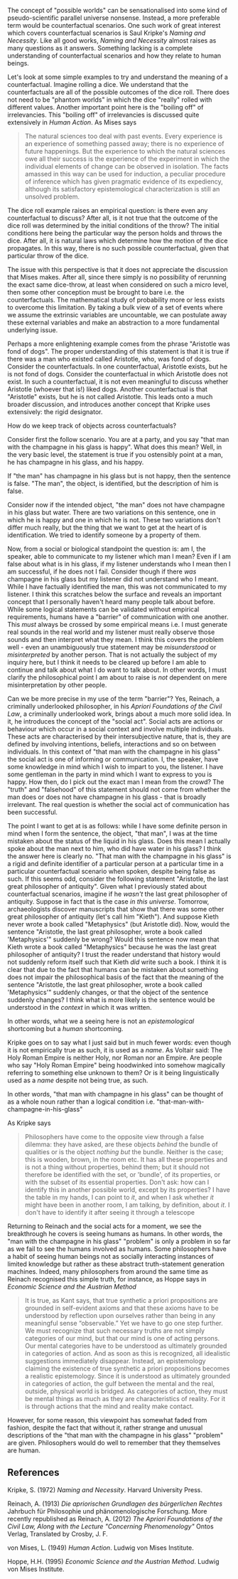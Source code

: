 The concept of "possible worlds" can be sensationalised into some kind of pseudo-scientific parallel universe nonsense. Instead, a more preferable term would be counterfactual scenarios. One such work of great interest which covers counterfactual scenarios is Saul Kripke's _Naming and Necessity_. Like all good works, _Naming and Necessity_ almost raises as many questions as it answers. Something lacking is a complete understanding of counterfactual scenarios and how they relate to human beings.

Let's look at some simple examples to try and understand the meaning of a counterfactual. Imagine rolling a dice. We understand that the counterfactuals are all of the possible outcomes of the dice roll. There does not need to be "phantom worlds" in which the dice "really" rolled with different values. Another important point here is the "boiling off" of irrelevancies. This "boiling off" of irrelevancies is discussed quite extensively in *Human Action*. As Mises says

>The natural sciences too deal with past events. Every experience is an experience of something passed away; there is no experience of future happenings. But the experience to which the natural sciences owe all their success is the experience of the experiment in which the individual elements of change can be observed in isolation. The facts amassed in this way can be used for induction, a peculiar procedure of inference which has given pragmatic evidence of its expediency, although its satisfactory epistemological characterization is still an unsolved problem.

The dice roll example raises an empirical question: is there even any counterfactual to discuss? After all, is it not true that the outcome of the dice roll was determined by the initial conditions of the throw? The initial conditions here being the particular way the person holds and throws the dice. After all, it is natural laws which determine how the motion of the dice propagates. In this way, there is no such possible counterfactual, given that particular throw of the dice.

The issue with this perspective is that it does not appreciate the discussion that Mises makes. After all, since there simply is no possibility of rerunning the exact same dice-throw, at least when considered on such a micro level, then some other conception must be brought to bare i.e. the counterfactuals. The mathematical study of probability more or less exists to overcome this limitation. By taking a bulk view of a set of events where we assume the extrinsic variables are uncountable, we can postulate away these external variables and make an abstraction to a more fundamental underlying issue.

Perhaps a more enlightening example comes from the phrase "Aristotle was fond of dogs". The proper understanding of this statement is that it is true if there was a man who existed called Aristotle, who, was fond of dogs. Consider the counterfactuals. In one counterfactual, Aristotle exists, but he is not fond of dogs. Consider the counterfactual in which Aristotle does not exist. In such a counterfactual, it is not even meaningful to discuss whether Aristotle (whoever that is!) liked dogs. Another counterfactual is that "Aristotle" exists, but he is not called Aristotle. This leads onto a much broader discussion, and introduces another concept that Kripke uses extensively: the rigid designator.

How do we keep track of objects across counterfactuals?

Consider first the follow scenario. You are at a party, and you say "that man with the champagne in his glass is happy". What does this mean? Well, in the very basic level, the statement is true if you ostensibly point at a man, he has champagne in his glass, and his happy.

If "the man" has champagne in his glass but is not happy, then the sentence is false. "The man", the object, is identified, but the description of him is false.

Consider now if the intended object, "the man" does not have champagne in his glass but water. There are two variations on this sentence, one in which he is happy and one in which he is not. These two variations don't differ much really, but the thing that we want to get at the heart of is identification. We tried to identify someone by a property of them. 

Now, from a social or biological standpoint the question is: am I, the speaker, able to communicate to my listener which man I mean? Even if I am false about what is in his glass, if my listener understands who I mean then I am successful, if he does not I fail. Consider though if there *was* champagne in his glass but my listener did not understand who I meant. While I have factually identified the man, this was not communicated to my listener. I think this scratches below the surface and reveals an important concept that I personally haven't heard many people talk about before. While some logical statements can be validated without empirical requirements, humans have a "barrier" of communication with one another. This *must* always be crossed by some empirical means i.e. I must generate real sounds in the real world and my listener must really observe those sounds and then interpret what they mean. I think this covers the problem well - even an unambiguously true statement may be *misunderstood* or *misinterpreted* by another person. That is not actually the subject of my inquiry here, but I think it needs to be cleared up before I am able to continue and talk about what I do want to talk about. In other words, I must clarify the philosophical point I am about to raise is *not* dependent on mere misinterpretation by other people. 

Can we be more precise in my use of the term "barrier"? Yes, Reinach, a criminally underlooked philosopher, in his _Apriori Foundations of the Civil Law_, a criminally underlooked work, brings about a much more solid idea. In it, he introduces the concept of the "social act". Social acts are actions or behaviour which occur in a social context and involve multiple individuals. These acts are characterised by their intersubjective nature, that is, they are defined by involving intentions, beliefs, interactions and so on between individuals. In this context of "that man with the champagne in his glass" the social act is one of informing or communication. I, the speaker, have some knowledge in mind which I wish to impart to you, the listener. I have some gentleman in the party in mind which I want to express to you is happy. How then, do I pick out the exact man I mean from the crowd? The "truth" and "falsehood" of this statement should not come from whether the man does or does not have champagne in his glass - that is broadly irrelevant. The real question is whether the social act of communication has been successful.

The point I want to get at is as follows: while I have some definite person in mind when I form the sentence, the object, "that man", I was at the time mistaken about the status of the liquid in his glass. Does this mean I actually spoke about the man next to him, who did have water in his glass? I think the answer here is clearly no. "That man with the champagne in his glass" is a rigid and definite identifier of a particular person at a particular time in a particular counterfactual scenario when spoken, despite being false as such. If this seems odd, consider the following statement "Aristotle, the last great philosopher of antiquity". Given what I previously stated about counterfactual scenarios, imagine if he *wasn't* the last great philosopher of antiquity. Suppose in fact that is the case *in this universe*. Tomorrow, archaeologists discover manuscripts that show that there was some other great philosopher of antiquity (let's call him "Kieth"). And suppose Kieth never wrote a book called "Metaphysics" (but Aristotle did). Now, would the sentence "Aristotle, the last great philosopher, wrote a book called 'Metaphysics'" suddenly be wrong? Would this sentence now mean that Kieth wrote a book called "Metaphysics" because he was the last great philosopher of antiquity? I trust the reader understand that history would not suddenly reform itself such that Kieth *did* write such a book. I think it is clear that due to the fact that humans can be mistaken about something does not impair the philosophical basis of the fact that the meaning of the sentence "Aristotle, the last great philosopher, wrote a book called 'Metaphysics'" suddenly changes, or that the object of the sentence suddenly changes? I think what is more likely is the sentence would be understood in the *context* in which it was written.

In other words, what we a seeing here is not an *epistemological* shortcoming but a *human* shortcoming.

Kripke goes on to say what I just said but in much fewer words: even though it is not empirically true as such, it is used as a *name*. As Voltair said: The Holy Roman Empire is neither Holy, nor Roman nor an Empire. Are people who say "Holy Roman Empire" being hoodwinked into somehow magically referring to something else unknown to them? Or is it being linguistically used as a *name* despite not being true, as such.

In other words, "that man with champagne in his glass" can be thought of as a whole noun rather than a logical condition i.e. "that-man-with-champagne-in-his-glass"

As Kripke says

>Philosophers have come to the opposite view through a false dilemma: they have asked, are these objects _behind_ the bundle of qualities or is the object _nothing but_ the bundle. Neither is the case; this is wooden, brown, in the room etc. It has all these properties and is not a thing without properties, behind them; but it should not therefore be identified with the set, or 'bundle', of its properties, or with the subset of its essential properties. Don't ask: how can I identify this  in another possible world, except by its properties? I have the table in my hands, I can point to _it_, and when I ask whether _it_ might have been in another room, I am talking, by definition, about _it_. I don't have to identify it after seeing it through a telescope

Returning to Reinach and the social acts for a moment, we see the breakthrough he covers is seeing humans as humans. In other words, the "man with the champagne in his glass" "problem" is only a problem in so far as we fail to see the humans involved as humans. Some philosophers have a habit of seeing human beings not as socially interacting instances of limited knowledge but rather as these abstract truth-statement generation machines. Indeed, many philosophers from around the same time as Reinach recognised this simple truth, for instance, as Hoppe says in _Economic Science and the Austrian Method_

>It is true, as Kant says, that true synthetic a priori propositions are grounded in self-evident axioms and that these axioms have to be understood by reflection upon ourselves rather than being in any meaningful sense “observable.” Yet we have to go one step further. We must recognize that such necessary truths are not simply categories of our mind, but that our mind is one of acting persons. Our mental categories have to be understood as ultimately grounded in categories of action. And as soon as this is recognized, all idealistic suggestions immediately disappear. Instead, an epistemology claiming the existence of true synthetic a priori propositions becomes a realistic epistemology. Since it is understood as ultimately grounded in categories of action, the gulf between the mental and the real, outside, physical world is bridged. As categories of action, they must be mental things as much as they are characteristics of reality. For it is through actions that the mind and reality make contact.

However, for some reason, this viewpoint has somewhat faded from fashion, despite the fact that without it, rather strange and unusual descriptions of the "that man with the champagne in his glass" "problem" are given. Philosophers would do well to remember that they themselves are human.

## References

Kripke, S. (1972) _Naming and Necessity_. Harvard University Press.

Reinach, A. (1913) _Die apriorischen Grundlagen des bürgerlichen Rechtes_ Jahrbuch für Philosophie und phänomenologische Forschung. More recently republished as Reinach, A. (2012) _The Apriori Foundations of the Civil Law, Along with the Lecture "Concerning Phenomenology"_ Ontos Verlag, Translated by Crosby, J. F.

von Mises, L. (1949) *Human Action*. Ludwig von Mises Institute.

Hoppe, H.H. (1995) *Economic Science and the Austrian Method*. Ludwig von Mises Institute.

